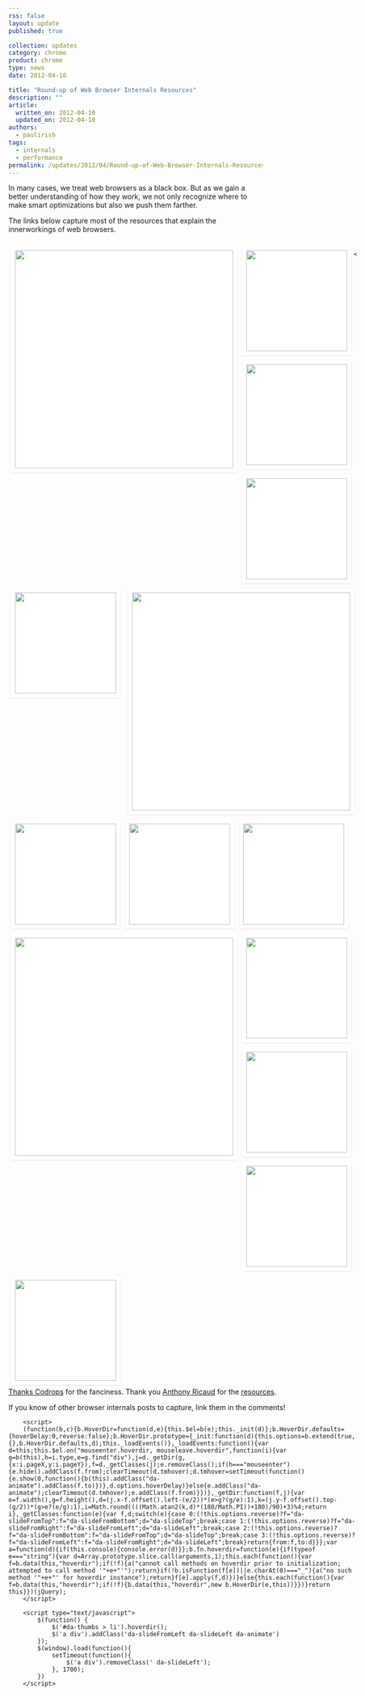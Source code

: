 ```yaml
---
rss: false
layout: update
published: true

collection: updates
category: chrome
product: chrome
type: news
date: 2012-04-10

title: "Round-up of Web Browser Internals Resources"
description: ""
article:
  written_on: 2012-04-10
  updated_on: 2012-04-10
authors:
  - paulirish
tags:
  - internals
  - performance
permalink: /updates/2012/04/Round-up-of-Web-Browser-Internals-Resources.html
---
```

<style>
.da-thumbs {
	list-style: none;
	width: 690px;
	min-height: 600px;
	position: relative;
	margin: 20px auto;
	padding: 0;


}
.da-thumbs li {
	float: left;
	margin: 5px;
	background: #fff;
	padding: 8px;
	position: relative;
	box-shadow: 0 1px 3px rgba(0,0,0,0.1);
}
.da-thumbs li a,
.da-thumbs li a img {
	display: block;
	position: relative;
}
.da-thumbs li a {
	overflow: hidden;
}
.da-thumbs li a div {
	position: absolute;
	background: rgba(75,75,75,0.7);
	width: 100%;
	height: 100%;
}
.da-thumbs li a div.da-animate {
	-webkit-transition: all 0.3s ease;
	-moz-transition: all 0.3s ease-in-out;
	-o-transition: all 0.3s ease-in-out;
	-ms-transition: all 0.3s ease-in-out;
	transition: all 0.3s ease-in-out;
}
/* Initial state classes: */
.da-slideFromTop {
	left: 0px;
	top: -100%;
}
.da-slideFromBottom {
	left: 0px;
	top: 100%;
}
.da-slideFromLeft {
	top: 0px;
	left: -100%;
}
.da-slideFromRight {
	top: 0px;
	left: 100%;
}
/* Final state classes: */
.da-slideTop {
	top: 0px;
}
.da-slideLeft {
	left: 0px;
}
.da-thumbs li a div span {
	display: block;
	padding: 10px 0;
	margin: 25px 20px 20px 20px;
	font-weight: normal;
	color: rgba(255,255,255,0.9);
	text-shadow: 1px 1px 1px rgba(0,0,0,0.2);
	border-bottom: 1px solid rgba(255,255,255,0.5);
	box-shadow: 0 1px 0 rgba(0,0,0,0.1), 0 -10px 0 rgba(255,255,255,0.3);
	font-size: 20px;
   line-height: 1.2;
}


.da-thumbs li a img {
	width: 200px;
}


.da-thumbs li a img.big {
	width: 432px;
}


</style>

<p>In many cases, we treat web browsers as a black box. But as we gain a better understanding of how they work, we not only recognize where to make smart optimizations but also we push them farther. </p>

<p>The links below capture most of the resources that explain the innerworkings of web browsers. </p>
				<ul id="da-thumbs" class="da-thumbs" >


<li><a href="http://www.html5rocks.com/en/tutorials/internals/howbrowserswork/">
    <img src="http://beta.url2png.com/v6/P4EA9CF92E4F9C/daf350053347a0388a6f4d72ae3277d4/png/?url=http%3A%2F%2Fwww.html5rocks.com%2Fen%2Ftutorials%2Finternals%2Fhowbrowserswork%2F&viewport=1024x746&format=png&thumbnail_max_width=440" class=big>
    <div><span>How Browsers Work: Behind the scenes of modern web browsers, by Tali Garsiel</span></div>
  </a></li>







<li><a href="http://www.vineetgupta.com/2010/11/how-browsers-work-part-1-architecture/">
    <img src="http://beta.url2png.com/v6/P4EA9CF92E4F9C/7825d223b6a7848b44fcba68185d71fb/png/?url=http%3A%2F%2Fwww.vineetgupta.com%2F2010%2F11%2Fhow-browsers-work-part-1-architecture%2F&viewport=1024x746&format=png&thumbnail_max_width=240">
    <div><span>How Browsers Work – Architecture, by Vineet Gupta</span></div>
  </a></li>


  <li><a href="http://blog.mozilla.com/dmandelin/2011/06/16/know-your-engines-at-oreilly-velocity-2011/">
    <img src="http://beta.url2png.com/v6/P4EA9CF92E4F9C/323fe44ef014c5da2e009e389b95cf9f/png/?url=http%3A%2F%2Fblog.mozilla.com%2Fdmandelin%2F2011%2F06%2F16%2Fknow-your-engines-at-oreilly-velocity-2011%2F&viewport=1024x746&format=png&thumbnail_max_width=240">
    <div><span>Know Your JavaScript Engines, by David Mandelin</span></div>
  </a></li>



  <li><a href="http://www.youtube.com/watch?v=XAqIpGU8ZZk">
    <img src="http://beta.url2png.com/v6/P4EA9CF92E4F9C/d0472464d27d25fdef6d77deda654d89/png/?url=http%3A%2F%2Fwww.youtube.com%2Fwatch%3Fv%3DXAqIpGU8ZZk&viewport=1024x746&format=png&thumbnail_max_width=240">
    <div><span>From Console to Chrome, by Lilli Thompson</span></div>
  </a></li>


<li style="float:right"><a href="http://dbaron.org/talks/2012-03-11-sxsw/master.xhtml">
    <img src="http://beta.url2png.com/v6/P4EA9CF92E4F9C/d685e329b34e2899e78ff5b6de339604/png/?url=http%3A%2F%2Fdbaron.org%2Ftalks%2F2012-03-11-sxsw%2Fmaster.xhtml&viewport=1024x746&format=png&thumbnail_max_width=440" class=big>
    <div><span>Fast CSS: How Browsers Lay Out Web Pages, by David Baron</span></div>
  </a></li>


  <li><a href="http://dayofjs.com/videos/22158462/web-browsers_alex-russel">
    <img src="http://beta.url2png.com/v6/P4EA9CF92E4F9C/584d9eb36c18ecef9a376ce4ec9ea567/png/?url=http%3A%2F%2Fdayofjs.com%2Fvideos%2F22158462%2Fweb-browsers_alex-russel&viewport=1024x746&format=png&thumbnail_max_width=240">
   <div><span> What Browsers <em>Really</em> Think of your App, by Alex Russell</span></div>
  </a></li>


  <li style="clear:both"><a href="http://www.youtube.com/watch?v=a2_6bGNZ7bA">
    <img src="http://beta.url2png.com/v6/P4EA9CF92E4F9C/9cdf9d13ee882ef233457483f251e345/png/?url=http%3A%2F%2Fwww.youtube.com%2Fwatch%3Fv%3Da2_6bGNZ7bA&viewport=1024x746&format=png&thumbnail_max_width=240">
    <div><span>Faster HTML and CSS: Layout Eng&shy;ine Internals for Web Dev&shy;elop&shy;ers, by David Baron</span></div>
  </a></li>

  <li><a href="http://stackoverflow.com/questions/5797014/css-selectors-parsed-right-to-left-why/5813672#5813672">
    <img src="http://beta.url2png.com/v6/P4EA9CF92E4F9C/8c411595aeb356e12f7897b370f58842/png/?url=http%3A%2F%2Fstackoverflow.com%2Fquestions%2F5797014%2Fcss-selectors-parsed-right-to-left-why%2F5813672%235813672&viewport=1024x746&format=png&thumbnail_max_width=240">
    <div><span>CSS Selectors parsed right to left. Why?, by Boris Zbarsky</span></div>
  </a></li>



  <li><a href="http://www.webkit.org/blog/114/webcore-rendering-i-the-basics/">
    <img src="http://beta.url2png.com/v6/P4EA9CF92E4F9C/b1b007734c4b31681da3953705d71eb1/png/?url=http%3A%2F%2Fwww.webkit.org%2Fblog%2F114%2Fwebcore-rendering-i-the-basics%2F&viewport=1024x746&format=png&thumbnail_max_width=240">
    <div><span>WebCore Rendering I – The Basics</span></div>
  </a></li>

<li><a href="http://vimeo.com/32364192">
    <img src="http://beta.url2png.com/v6/P4EA9CF92E4F9C/475edf4e5e381e40bdb5ba346357739a/png/?url=http%3A%2F%2Fvimeo.com%2F32364192&viewport=1024x746&format=png&thumbnail_max_width=440" class=big>
    <div><span>Life Of A Button Element, by Alex Russell</span></div>
  </a></li>


  <li><a href="http://paulirish.com/2011/dom-html5-css3-performance/">
    <img src="http://beta.url2png.com/v6/P4EA9CF92E4F9C/0a6e41e2a110474975e0250de4d7c419/png/?url=http%3A%2F%2Fpaulirish.com%2F2011%2Fdom-html5-css3-performance%2F&viewport=1024x746&format=png&thumbnail_max_width=240">
    <div><span>DOM, HTML5, &amp; CSS3 Performance, by Paul Irish</span></div>
  </a></li>

  <li><a href="http://gent.ilcore.com/2011/05/how-web-page-loads.html">
    <img src="http://beta.url2png.com/v6/P4EA9CF92E4F9C/9bc949fa4ad33442c1e6adf1620b3990/png/?url=http%3A%2F%2Fgent.ilcore.com%2F2011%2F05%2Fhow-web-page-loads.html&viewport=1024x746&format=png&thumbnail_max_width=240">
    <div><span>How A Web Page Loads, by Tony Gentilcore</span></div>
  </a></li>

  <li><a href="http://paulirish.com/2011/primitives-html5-video/">
    <img src="http://beta.url2png.com/v6/P4EA9CF92E4F9C/4dadb33cc36dd6331346ee982a8591be/png/?url=http%3A%2F%2Fpaulirish.com%2F2011%2Fprimitives-html5-video%2F&viewport=1024x746&format=png&thumbnail_max_width=240">
    <div><span>The Fund&shy;amentals, Prim&shy;itives and His&shy;tory of HTML5, by Paul Irish</span></div>
  </a></li>



  <li><a href="https://vimeo.com/16241085">
    <img src="http://beta.url2png.com/v6/P4EA9CF92E4F9C/50d2efdef470be7fb44133bc0c7000f1/png/?url=https%3A%2F%2Fvimeo.com%2F16241085&viewport=1024x746&format=png&thumbnail_max_width=240">
    <div><span>High Performance JavaScript, by Nicholas Zakas</span></div>
  </a></li>


				</ul>
		
<p style="clear:both">
<a href="http://tympanus.net/codrops/2012/04/09/direction-aware-hover-effect-with-css3-and-jquery/">Thanks Codrops</a> for the fanciness. Thank you <a href="https://twitter.com/#!/rik24d">Anthony Ricaud</a> for the <a href="http://blogmarks.net/user/rik/marks/tag/navigateur-marche">resources</a>. 

<p>
If you know of other browser internals posts to capture, link them in the comments!
</p>


		<script>
		(function(b,c){b.HoverDir=function(d,e){this.$el=b(e);this._init(d)};b.HoverDir.defaults={hoverDelay:0,reverse:false};b.HoverDir.prototype={_init:function(d){this.options=b.extend(true,{},b.HoverDir.defaults,d);this._loadEvents()},_loadEvents:function(){var d=this;this.$el.on("mouseenter.hoverdir, mouseleave.hoverdir",function(i){var g=b(this),h=i.type,e=g.find("div"),j=d._getDir(g,{x:i.pageX,y:i.pageY}),f=d._getClasses(j);e.removeClass();if(h==="mouseenter"){e.hide().addClass(f.from);clearTimeout(d.tmhover);d.tmhover=setTimeout(function(){e.show(0,function(){b(this).addClass("da-animate").addClass(f.to)})},d.options.hoverDelay)}else{e.addClass("da-animate");clearTimeout(d.tmhover);e.addClass(f.from)}})},_getDir:function(f,j){var e=f.width(),g=f.height(),d=(j.x-f.offset().left-(e/2))*(e>g?(g/e):1),k=(j.y-f.offset().top-(g/2))*(g>e?(e/g):1),i=Math.round((((Math.atan2(k,d)*(180/Math.PI))+180)/90)+3)%4;return i},_getClasses:function(e){var f,d;switch(e){case 0:(!this.options.reverse)?f="da-slideFromTop":f="da-slideFromBottom";d="da-slideTop";break;case 1:(!this.options.reverse)?f="da-slideFromRight":f="da-slideFromLeft";d="da-slideLeft";break;case 2:(!this.options.reverse)?f="da-slideFromBottom":f="da-slideFromTop";d="da-slideTop";break;case 3:(!this.options.reverse)?f="da-slideFromLeft":f="da-slideFromRight";d="da-slideLeft";break}return{from:f,to:d}}};var a=function(d){if(this.console){console.error(d)}};b.fn.hoverdir=function(e){if(typeof e==="string"){var d=Array.prototype.slice.call(arguments,1);this.each(function(){var f=b.data(this,"hoverdir");if(!f){a("cannot call methods on hoverdir prior to initialization; attempted to call method '"+e+"'");return}if(!b.isFunction(f[e])||e.charAt(0)==="_"){a("no such method '"+e+"' for hoverdir instance");return}f[e].apply(f,d)})}else{this.each(function(){var f=b.data(this,"hoverdir");if(!f){b.data(this,"hoverdir",new b.HoverDir(e,this))}})}return this}})(jQuery);
		</script>

		<script type="text/javascript">
			$(function() {
				$('#da-thumbs > li').hoverdir();
				$('a div').addClass('da-slideFromLeft da-slideLeft da-animate')
			});
			$(window).load(function(){
				setTimeout(function(){
					$('a div').removeClass(' da-slideLeft');
				}, 1700);
			})
		</script>